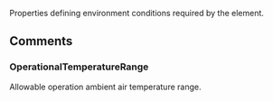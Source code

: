 Properties defining environment conditions required by the element.

<!-- end of short definition -->



## Comments

### OperationalTemperatureRange

Allowable operation ambient air temperature range.

